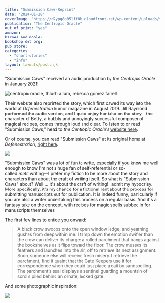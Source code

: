 ```yaml
---
title: "Submission Caws-Reprint"
date: "2020-01-28"
coverImage: "https://d2ypg8o05lff0b.cloudfront.net/wp-content/uploads/sites/3/pages/centropic-oracle.jpg"
publication: "The Centropic Oracle"
out of print: "yes"
amazon: 
barnes and noble: 
bookshop dot org:
pub store:
categories:
  - "short-stories"
  - "info"
layout: layouts/post.njk
---
```


"Submission Caws" received an audio production by _the Centropic Oracle_ in January 2021!

![centropic oracle, thlush a lum, rebecca gomez farrell](https://d2ypg8o05lff0b.cloudfront.net/wp-content/uploads/sites/3/pages/centropic-oracle.jpg)

Their website also reprinted the story, which first cawed its way into the world at _Defenestration_ humor magazine in August 2019. Jill Raymond performed the audio version, and I quite enjoy her take on the story—the character of Betty, a bubbly and annoyingly successful composer of magical recipes, comes through loud and clear. To listen to or read "Submission Caws," head to _the Centropic Oracle's_ [website here](http://www.centropicoracle.com/library/F0112_SubmissionCaws.php).

Or of course, you can read "Submission Caws" at its original home at _Defenestration_, [right here](http://www.defenestrationmag.net/2019/08/submission-caws-by-rebecca-gomez-farrell/).

![](https://d2ypg8o05lff0b.cloudfront.net/wp-content/uploads/sites/3/pages/Screenshot_2020-01-28-Submission-Caws-by-Rebecca-Gomez-Farrell.png)

"Submission Caws" was a lot of fun to write, especially if you know me well enough to know I'm not a huge fan of self-referential or so-called _meta_ writing—I prefer my fiction to be more about the story and characters than about the craft of writing itself. So what is "Submission Caws" about? Well ... it's about the craft of writing! I admit my hypocrisy. More specifically, it's my chance for a fictional rant about the process for submitting manuscripts out for publication. It is indeed funny, particularly if you are also a writer undertaking this process on a regular basis. And it's a fantasy take on the concept, with recipes for magic spells subbed in for manuscripts themselves.

The first few lines to entice you onward:

> A black crow swoops onto the open window ledge, and yearning gushes from deep within me. I tamp down the emotion swifter than the crow can deliver its charge: a rolled parchment that bangs against the bookshelves as it flips toward the floor. The crow musses its feathers and launches into the air, off to retrieve its next assignment. Soon, someone else will receive fresh misery. I retrieve the parchment, find it quaint that the Gate Keepers use it for correspondence when they could just place a call by sandspelling. The parchment’s seal displays a sentinel guarding a mountain of scrolls piled behind an ornate, locked gate.

And some photographic inspiration:

![](https://d2ypg8o05lff0b.cloudfront.net/wp-content/uploads/sites/3/pages/Screenshot_2020-01-28-When-Should-You-Form-Gate-Your-Content-.png)
